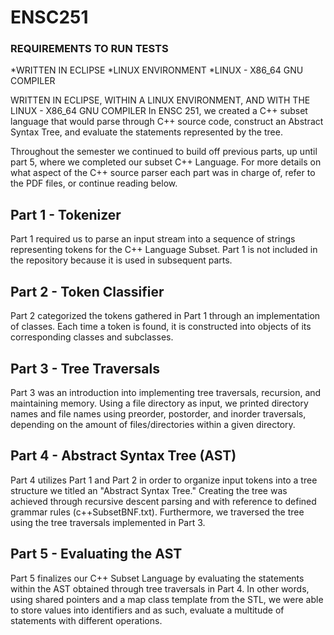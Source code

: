 # ENSC251
### REQUIREMENTS TO RUN TESTS

*WRITTEN IN ECLIPSE
*LINUX ENVIRONMENT
*LINUX - X86_64 GNU COMPILER

WRITTEN IN ECLIPSE, WITHIN A LINUX ENVIRONMENT, AND WITH THE LINUX - X86_64 GNU COMPILER 
In ENSC 251, we created a C++ subset language that would parse through C++ source code, construct an Abstract Syntax Tree, and evaluate the statements represented by the tree. 

Throughout the semester we continued to build off previous parts, up until part 5, where we completed our subset C++ Language.
For more details on what aspect of the C++ source parser each part was in charge of, refer to the PDF files, or continue reading below.



## Part 1 - Tokenizer
Part 1 required us to parse an input stream into a sequence of strings representing tokens for the C++ Language Subset. 
Part 1 is not included in the repository because it is used in subsequent parts.

## Part 2 - Token Classifier
Part 2 categorized the tokens gathered in Part 1 through an implementation of classes. Each time a token is found, it is constructed into objects of its corresponding classes and subclasses.

## Part 3 - Tree Traversals
Part 3 was an introduction into implementing tree traversals, recursion, and maintaining memory. Using a file directory as input, we printed directory names and file names using preorder, postorder, and inorder traversals, depending on the amount of files/directories within a given directory.

## Part 4 - Abstract Syntax Tree (AST)
Part 4 utilizes Part 1 and Part 2 in order to organize input tokens into a tree structure we titled an "Abstract Syntax Tree." Creating the tree was achieved through recursive descent parsing and with reference to defined grammar rules (c++SubsetBNF.txt). Furthermore, we traversed the tree using the tree traversals implemented in Part 3.

## Part 5 - Evaluating the AST
Part 5 finalizes our C++ Subset Language by evaluating the statements within the AST obtained through tree traversals in Part 4. In other words, using shared pointers and a map class template from the STL, we were able to store values into identifiers and as such, evaluate a multitude of statements with different operations.
